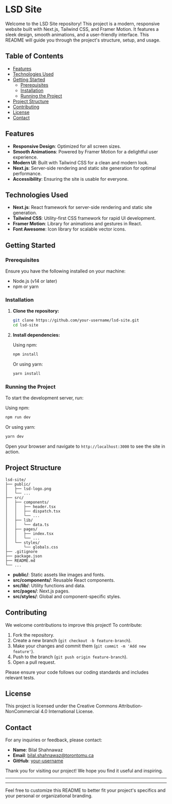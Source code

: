 # LSD Site

Welcome to the LSD Site repository! This project is a modern, responsive website built with Next.js, Tailwind CSS, and Framer Motion. It features a sleek design, smooth animations, and a user-friendly interface. This README will guide you through the project's structure, setup, and usage.

## Table of Contents

- [Features](#features)
- [Technologies Used](#technologies-used)
- [Getting Started](#getting-started)
  - [Prerequisites](#prerequisites)
  - [Installation](#installation)
  - [Running the Project](#running-the-project)
- [Project Structure](#project-structure)
- [Contributing](#contributing)
- [License](#license)
- [Contact](#contact)

## Features

- **Responsive Design**: Optimized for all screen sizes.
- **Smooth Animations**: Powered by Framer Motion for a delightful user experience.
- **Modern UI**: Built with Tailwind CSS for a clean and modern look.
- **Next.js**: Server-side rendering and static site generation for optimal performance.
- **Accessibility**: Ensuring the site is usable for everyone.

## Technologies Used

- **Next.js**: React framework for server-side rendering and static site generation.
- **Tailwind CSS**: Utility-first CSS framework for rapid UI development.
- **Framer Motion**: Library for animations and gestures in React.
- **Font Awesome**: Icon library for scalable vector icons.

## Getting Started

### Prerequisites

Ensure you have the following installed on your machine:

- Node.js (v14 or later)
- npm or yarn

### Installation

1. **Clone the repository:**

   ```sh
   git clone https://github.com/your-username/lsd-site.git
   cd lsd-site
   ```

2. **Install dependencies:**

   Using npm:

   ```sh
   npm install
   ```

   Or using yarn:

   ```sh
   yarn install
   ```

### Running the Project

To start the development server, run:

Using npm:

```sh
npm run dev
```

Or using yarn:

```sh
yarn dev
```

Open your browser and navigate to `http://localhost:3000` to see the site in action.

## Project Structure

```plaintext
lsd-site/
├── public/
│   ├── lsd-logo.png
│   └── ...
├── src/
│   ├── components/
│   │   ├── header.tsx
│   │   ├── dispatch.tsx
│   │   └── ...
│   ├── lib/
│   │   └── data.ts
│   ├── pages/
│   │   ├── index.tsx
│   │   └── ...
│   └── styles/
│       └── globals.css
├── .gitignore
├── package.json
├── README.md
└── ...
```

- **public/**: Static assets like images and fonts.
- **src/components/**: Reusable React components.
- **src/lib/**: Utility functions and data.
- **src/pages/**: Next.js pages.
- **src/styles/**: Global and component-specific styles.

## Contributing

We welcome contributions to improve this project! To contribute:

1. Fork the repository.
2. Create a new branch (`git checkout -b feature-branch`).
3. Make your changes and commit them (`git commit -m 'Add new feature'`).
4. Push to the branch (`git push origin feature-branch`).
5. Open a pull request.

Please ensure your code follows our coding standards and includes relevant tests.

## License

This project is licensed under the Creative Commons Attribution-NonCommercial 4.0 International License.

## Contact

For any inquiries or feedback, please contact:

- **Name**: Bilal Shahnawaz
- **Email**: bilal.shahnawaz@torontomu.ca
- **GitHub**: [your-username](https://github.com/bilalshahnawaz)

Thank you for visiting our project! We hope you find it useful and inspiring.

---

---

Feel free to customize this README to better fit your project's specifics and your personal or organizational branding.
